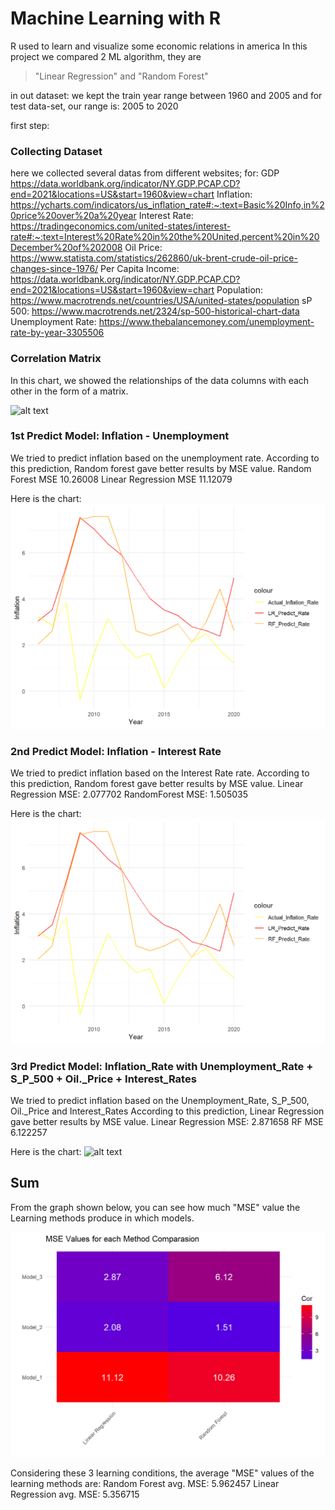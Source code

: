 # Machine Learning with R
R used to learn and visualize some economic relations in america
In this project we compared 2 ML algorithm, they are

> "Linear Regression" and "Random Forest"

in out dataset:
we kept the train year range between 1960 and 2005
and for test data-set, our range is: 2005 to 2020

first step:
### Collecting Dataset
here we collected several datas from different websites;
for:
GDP https://data.worldbank.org/indicator/NY.GDP.PCAP.CD?end=2021&locations=US&start=1960&view=chart
Inflation: https://ycharts.com/indicators/us_inflation_rate#:~:text=Basic%20Info,in%20price%20over%20a%20year
Interest Rate: https://tradingeconomics.com/united-states/interest-rate#:~:text=Interest%20Rate%20in%20the%20United,percent%20in%20December%20of%202008
Oil Price: https://www.statista.com/statistics/262860/uk-brent-crude-oil-price-changes-since-1976/
Per Capita Income: https://data.worldbank.org/indicator/NY.GDP.PCAP.CD?end=2021&locations=US&start=1960&view=chart
Population: https://www.macrotrends.net/countries/USA/united-states/population
sP 500: https://www.macrotrends.net/2324/sp-500-historical-chart-data
Unemployment Rate: https://www.thebalancemoney.com/unemployment-rate-by-year-3305506

### Correlation Matrix
In this chart, we showed the relationships of the data columns with each other in the form of a matrix.
 
![alt text]([http://url/to/img.png](https://github.com/TkRsln/MLwithR_1/blob/main/pictures/CorMatrix.png?raw=true))

### 1st Predict Model: Inflation - Unemployment
We tried to predict inflation based on the unemployment rate.
According to this prediction, Random forest gave better results by MSE value.
Random Forest MSE 10.26008
Linear Regression MSE 11.12079

Here is the chart:
![alt text](https://github.com/TkRsln/MLwithR_1/blob/main/pictures/unemp_inf_predict.png?raw=true)


### 2nd Predict Model: Inflation - Interest Rate
We tried to predict inflation based on the Interest Rate rate.
According to this prediction, Random forest gave better results by MSE value.
Linear Regression MSE: 2.077702
RandomForest MSE: 1.505035

Here is the chart:
![alt text](https://github.com/TkRsln/MLwithR_1/blob/main/pictures/unemp_inf_predict.png?raw=true)

### 3rd Predict Model: Inflation_Rate  with Unemployment_Rate + S_P_500 + Oil._Price + Interest_Rates 
We tried to predict inflation based on the Unemployment_Rate, S_P_500, Oil._Price and Interest_Rates 
According to this prediction, Linear Regression gave better results by MSE value.
Linear Regression MSE: 2.871658
RF MSE 6.122257

Here is the chart:
![alt text]([http://url/to/img.png](https://github.com/TkRsln/MLwithR_1/blob/main/pictures/4_inf_predict.png?raw=true))


## Sum
From the graph shown below, you can see how much "MSE" value the Learning methods produce in which models.

![alt text](https://github.com/TkRsln/MLwithR_1/blob/main/pictures/ConfusionMatrix.png?raw=true)

Considering these 3 learning conditions, the average "MSE" values of the learning methods are:
Random Forest avg. MSE: 5.962457
Linear Regression avg. MSE: 5.356715



